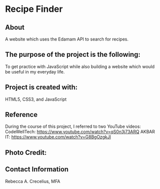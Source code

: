 # Recipe Finder

## About
A website which uses the Edamam API to search for recipes. 

## The purpose of the project is the following:
To get practice with JavaScript while also building a website which would be useful in my everyday life. 

## Project is created with:
HTML5, CSS3, and JavaScript

## Reference
During the course of this project, I referred to two YouTube videos:
CodeWellTech: https://www.youtube.com/watch?v=qS0n3j73ARQ
AKBAR IT: https://www.youtube.com/watch?v=G8BgOzgkJl

## Photo Credit:
[Chef Icon]: (https://icons8.com/icon/opqmOsw6adbY/chef-cooking">Chef)
[Searcg Image image by Akveo]: (https://iconscout.com/contributors/eva-icons) 

## Contact Information
Rebecca A. Crecelius, MFA

[Website]: (rebeccacrecelius.com)
[Email]: (info@rebeccacrecelius.com)
[X]: @TheBexcyLife 
[LinkedIn]: (https://www.linkedin.com/in/rebeccacrecelius/)
[Discord]: (http://discordapp.com/users/1192830790187364435)
